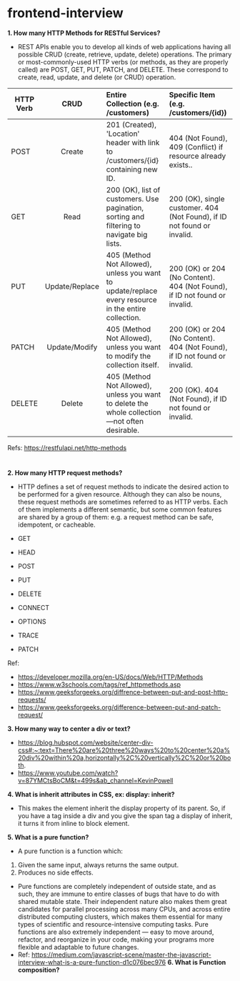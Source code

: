 # frontend-interview
**1. How many HTTP Methods for RESTful Services?**
- REST APIs enable you to develop all kinds of web applications having all possible CRUD (create, retrieve, update, delete) operations. The primary or most-commonly-used HTTP verbs (or methods, as they are properly called) are POST, GET, PUT, PATCH, and DELETE. These correspond to create, read, update, and delete (or CRUD) operation.

| HTTP Verb        | CRUD           | Entire Collection (e.g. /customers)  | Specific Item (e.g. /customers/{id})
| ---------------- |:--------------:| :------------------------------------| :------------------------------------|
| POST      | Create | 201 (Created), 'Location' header with link to /customers/{id} containing new ID. | 404 (Not Found), 409 (Conflict) if resource already exists..
| GET       | Read | 200 (OK), list of customers. Use pagination, sorting and filtering to navigate big lists. | 200 (OK), single customer. 404 (Not Found), if ID not found or invalid.
| PUT  | Update/Replace	 | 405 (Method Not Allowed), unless you want to update/replace every resource in the entire collection. | 200 (OK) or 204 (No Content). 404 (Not Found), if ID not found or invalid.
| PATCH  | Update/Modify |405 (Method Not Allowed), unless you want to modify the collection itself. | 	200 (OK) or 204 (No Content). 404 (Not Found), if ID not found or invalid.
| DELETE  | Delete | 405 (Method Not Allowed), unless you want to delete the whole collection—not often desirable. |200 (OK). 404 (Not Found), if ID not found or invalid.

Refs: https://restfulapi.net/http-methods
#
**2. How many HTTP request methods?**
-  HTTP defines a set of request methods to indicate the desired action to be performed for a given resource. Although they can also be nouns, these request methods are sometimes referred to as HTTP verbs. Each of them implements a different semantic, but some common features are shared by a group of them: e.g. a request method can be safe, idempotent, or cacheable.

- GET
- HEAD
- POST
- PUT
- DELETE
- CONNECT
- OPTIONS
- TRACE
- PATCH

Ref: 
- https://developer.mozilla.org/en-US/docs/Web/HTTP/Methods
- https://www.w3schools.com/tags/ref_httpmethods.asp
- https://www.geeksforgeeks.org/diffrence-between-put-and-post-http-requests/
- https://www.geeksforgeeks.org/difference-between-put-and-patch-request/

**3. How many way to center a div or text?**
- https://blog.hubspot.com/website/center-div-css#:~:text=There%20are%20three%20ways%20to%20center%20a%20div%20within%20a,horizontally%2C%20vertically%2C%20or%20both.
- https://www.youtube.com/watch?v=87YMCtsBoCM&t=499s&ab_channel=KevinPowell

**4. What is inherit attributes in CSS, ex: display: inherit?**
- This makes the element inherit the display property of its parent. So, if you have a <span> tag inside a div and you give the span tag a display of inherit, it turns it from inline to block element. 
  
**5. What is a pure function?**
  - A pure function is a function which: 
  1. Given the same input, always returns the same output. 
  2. Produces no side effects.
  - Pure functions are completely independent of outside state, and as such, they are immune to entire classes of bugs that have to do with shared mutable state. Their independent nature also makes them great candidates for parallel processing across many CPUs, and across entire distributed computing clusters, which makes them essential for many types of scientific and resource-intensive computing tasks.
Pure functions are also extremely independent — easy to move around, refactor, and reorganize in your code, making your programs more flexible and adaptable to future changes.
  - Ref: https://medium.com/javascript-scene/master-the-javascript-interview-what-is-a-pure-function-d1c076bec976
**6. What is Function composition?**

